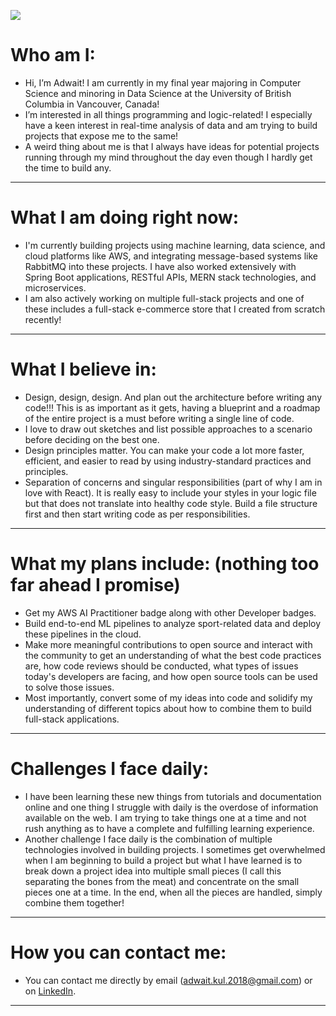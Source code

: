 ![](https://komarev.com/ghpvc/?username=AdwaitKulkarni58&color=blue)
# Who am I:  
- Hi, I’m Adwait! I am currently in my final year majoring in Computer Science and minoring in Data Science at the University of British Columbia in Vancouver, Canada!  
- I’m interested in all things programming and logic-related! I especially have a keen interest in real-time analysis of data and am trying to build projects that expose me to the same!
- A weird thing about me is that I always have ideas for potential projects running through my mind throughout the day even though I hardly get the time to build any.
  
<hr />   
  
# What I am doing right now:    
- I'm currently building projects using machine learning, data science, and cloud platforms like AWS, and integrating message-based systems like RabbitMQ into these projects. I have also worked extensively with Spring Boot applications, RESTful APIs, MERN stack technologies, and microservices.
- I am also actively working on multiple full-stack projects and one of these includes a full-stack e-commerce store that I created from scratch recently!  

<hr />

# What I believe in:
- Design, design, design. And plan out the architecture before writing any code!!! This is as important as it gets, having a blueprint and a roadmap of the entire project is a must before writing a single line of code.
- I love to draw out sketches and list possible approaches to a scenario before deciding on the best one.
- Design principles matter. You can make your code a lot more faster, efficient, and easier to read by using industry-standard practices and principles.
- Separation of concerns and singular responsibilities (part of why I am in love with React). It is really easy to include your styles in your logic file but that does not translate into healthy code style. Build a file structure first and then start writing code as per responsibilities.  

<hr />

# What my plans include: (nothing too far ahead I promise)  
- Get my AWS AI Practitioner badge along with other Developer badges.
- Build end-to-end ML pipelines to analyze sport-related data and deploy these pipelines in the cloud.
- Make more meaningful contributions to open source and interact with the community to get an understanding of what the best code practices are, how code reviews should be conducted, what types of issues today's developers are facing, and how open source tools can be used to solve those issues.
- Most importantly, convert some of my ideas into code and solidify my understanding of different topics about how to combine them to build full-stack applications.  

<hr />

# Challenges I face daily:  
- I have been learning these new things from tutorials and documentation online and one thing I struggle with daily is the overdose of information available on the web. I am trying to take things one at a time and not rush anything as to have a complete and fulfilling learning experience.  
- Another challenge I face daily is the combination of multiple technologies involved in building projects. I sometimes get overwhelmed when I am beginning to build a project but what I have learned is to break down a project idea into multiple small pieces (I call this separating the bones from the meat) and concentrate on the small pieces one at a time. In the end, when all the pieces are handled, simply combine them together!  

<hr />

# How you can contact me:  
- You can contact me directly by email (adwait.kul.2018@gmail.com) or on [LinkedIn](https://www.linkedin.com/in/adwaitkulkarni58).
 <hr />  
<!---
AdwaitKulkarni58/AdwaitKulkarni58 is a ✨ special ✨ repository because its `README.md` (this file) appears on your GitHub profile.
You can click the Preview link to take a look at your changes.
--->
